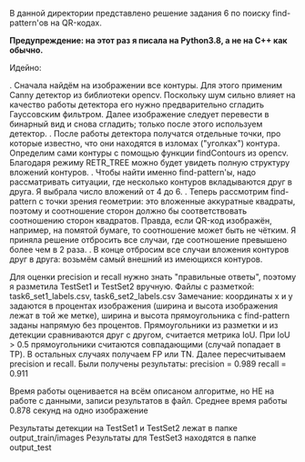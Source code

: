 В данной директории представлено решение задания 6 по поиску find-pattern'ов на QR-кодах.

**Предупреждение: на этот раз я писала на Python3.8, а не на C++ как обычно.**

Идейно:

. Cначала найдём на изображении все контуры. 
Для этого применим Canny детектор из библиотеки opencv. Поскольку шум сильно влияет на качество работы детектора его нужно предварительно сгладить Гауссовским фильтром. Далее изображение следует перевести в бинарный вид и снова сгладить; только после этого используем детектор. 
. После работы детектора получатся отдельные точки, про которые известно, что они находятся в изломах ("уголках") контура. Определим сами контуры с помощью функции findContours из opencv. Благодаря режиму RETR_TREE можно будет увидеть полную структуру вложений контуров.
. Чтобы найти именно find-pattern'ы, надо рассматривать ситуации, где несколько контуров вкладываются друг в друга. Я выбрала число вложений от 4 до 6.
. Теперь рассмотрим find-pattern с точки зрения геометрии: это вложенные аккуратные квадраты, поэтому и соотношение сторон должно бы соответствовать соотношению сторон квадратов. Правда, если QR-код изображён, например, на помятой бумаге, то соотношение может быть не чётким. Я приняла решение отбросить все случаи, где соотношение превышено более чем в 2 раза.
. В конце отбросим все случаи вложения контуров друг в друга: возьмём самый внешний из имеющихся контуров.

Для оценки precision и recall нужно знать "правильные ответы", поэтому я разметила TestSet1 и TestSet2 вручную. Файлы с разметкой: task6_set1_labels.csv, task6_set2_labels.csv Замечание: координаты x и y задаются в процентах изображения (ширина и высота изображения лежат в той же метке), ширина и высота прямоугольника с find-pattern заданы напрямую без процентов. Прямоугольники из разметки и из детекции сравниваются друг с другом, считается метрика IoU. При IoU > 0.5 прямоугольники считаются совпадающими (случай попадает в TP). В остальных случаях получаем FP или TN. Далее пересчитываем precision и recall. Были получены результаты: 
precision = 0.989
recall = 0.911

Время работы оценивается на всём описаном алгоритме, но НЕ на работе с данными, записи результатов в файл.
Среднее время работы 
0.878 секунд на одно изображение

Результаты детекции на TestSet1 и TestSet2 лежат в папке output_train/images
Результаты для TestSet3 находятся в папке output_test
